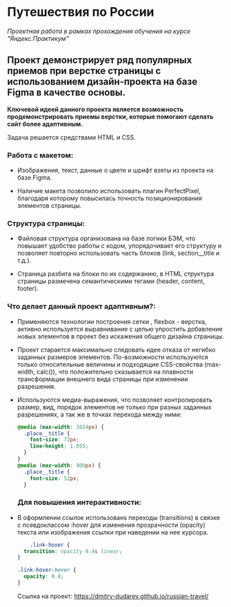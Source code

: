 # Путешествия по России #
*Проектная работа в рамках прохождения обучения на курсе "Яндекс.Практикум"*

## Проект демонстрирует ряд популярных приемов при верстке страницы с использованием дизайн-проекта на базе Figma в качестве основы. ##
__Ключевой идеей данного проекта является возможность продемонстрировать приемы верстки, которые помогают сделать сайт более адаптивным.__

Задача решается средствами HTML и CSS.

### Работа с макетом: ###

* Изображения, текст, данные о цвете и шрифт взяты из проекта на базе Figma.

* Наличие макета позволило использовать плагин PerfectPixel, благодаря которому повысилась точность позиционирования элементов страницы.

### Структура страницы: ###

* Файловая структура организована на базе логики БЭМ, что повышает удобство работы с кодом, упорядочивает его структуру и позволяет повторно использовать часть блоков (link, section__title и т.д.).

* Страница разбита на блоки по их содержанию, в HTML структура страницы размечена семантическими тегами (header, content, footer). 

### Что делает данный проект адаптивным?: ###

* Применяются технологии построения сетки <grid>, flexbox - верстка, активно используется выравнивание с целью упростить добавление новых элементов в проект без искажения общего дизайна страницы.

* Проект старается максимально следовать идее отказа от негибко заданных размеров элементов. По-возможности используются только относительные величины и подходящие CSS-свойства (max-width, calc()), что положительно сказывается на плавности трансформации внешнего вида страницы при изменении разрешения.

* Используются медиа-выражения, что позволяет контролировать размер, вид, порядок элементов не только при разных заданных разрешениях, а так же в точках перехода между ними:

  ```css
  @media (max-width: 1024px) {
    .place__title {
      font-size: 72px;
      line-height: 1.055;
    }
  }
  @media (max-width: 900px) {
    .place__title {
      font-size: 52px;
    }
  ```
  ### Для повышения интерактивности: ###

* В оформлении ссылок использованs переходы (transitions) в связке с псевдоклассом :hover для изменения прозрачности (opacity) текста или изображения ссылки при наведении на нее курсора.

  ```css
      .link-hover {
    transition: opacity 0.4s linear;
  }
  
  .link-hover:hover {
    opacity: 0.8;
  }
   ```
   
  Ссылка на проект:
  https://dmitry-dudarev.github.io/russian-travel/
